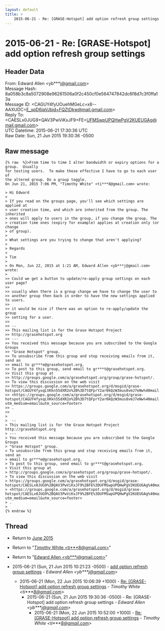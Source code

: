 ```yaml
---
layout: default
title: >
    2015-06-21 - Re: [GRASE-Hotspot] add option refresh group settings
---
```


# 2015-06-21 - Re: [GRASE-Hotspot] add option refresh group settings

## Header Data

From: Edward Allen \<yb***j@gmail.com\><br>
Message Hash: 8a058b3c8a5072908e96261506a0f2c450cf0e564747842dc6f8d7c3f0ffa13a<br>
Message ID: \<CAGUY4fyUOuehMGeLc=x6--AAXUDC=E_spD6iaVJbid+FQZtDkw@mail.gmail.com\><br>
Reply To: \<CAESLx0JUG9+QAV3PwViKxJF9+FE=UFMSwpUPQHwPgV2KUEUGAg@mail.gmail.com\><br>
UTC Datetime: 2015-06-21 17:30:36 UTC<br>
Raw Date: Sun, 21 Jun 2015 19:30:36 -0500<br>

## Raw message

```
{% raw  %}>From time to time I alter bandwidth or expiry options for a group.  Usually
for testing users.  To make these effective I have to go to each user of
the altered group. Do a group toggle.
On Jun 21, 2015 7:06 PM, "Timothy White" <ti***8@gmail.com> wrote:

> Hi Edward
>
> If you read on the groups page, you'll see which settings are applied at
> user creation time, and which are inherited from the group. The inherited
> ones will apply to users in the group, if you change the group. The
> creation time ones (expiry for example) applies at creation only (or change
> of group).
>
> What settings are you trying to change that aren't applying?
>
> Regards
>
> Tim
>
> On Mon, Jun 22, 2015 at 1:21 AM, Edward Allen <yb***j@gmail.com> wrote:
>
>> Could we get a button to update/re-apply group settings on each user page?
>>
>> usually when there is a group change we have to change the user to
>> another group then back in order to have the new settings applied to users.
>>
>> it would be nice if there was an option to re-apply/update the group
>> setting for a user.
>>
>> --
>> This mailing list is for the Grase Hotspot Project
>> http://grasehotspot.org
>> ---
>> You received this message because you are subscribed to the Google Groups
>> "Grase Hotspot" group.
>> To unsubscribe from this group and stop receiving emails from it, send an
>> email to gr***e@grasehotspot.org.
>> To post to this group, send email to gr***t@grasehotspot.org.
>> Visit this group at
>> http://groups.google.com/a/grasehotspot.org/group/grase-hotspot/.
>> To view this discussion on the web visit
>> https://groups.google.com/a/grasehotspot.org/d/msgid/grase-hotspot/CAGUY4fyxqLVKkn55dXR2o%2B%3D7tQFprY2ar0kQzW3mus8vmJ7eNw%40mail.gmail.com
>> <https://groups.google.com/a/grasehotspot.org/d/msgid/grase-hotspot/CAGUY4fyxqLVKkn55dXR2o%2B%3D7tQFprY2ar0kQzW3mus8vmJ7eNw%40mail.gmail.com?utm_medium=email&utm_source=footer>
>> .
>>
>
>  --
> This mailing list is for the Grase Hotspot Project http://grasehotspot.org
> ---
> You received this message because you are subscribed to the Google Groups
> "Grase Hotspot" group.
> To unsubscribe from this group and stop receiving emails from it, send an
> email to gr***e@grasehotspot.org.
> To post to this group, send email to gr***t@grasehotspot.org.
> Visit this group at
> http://groups.google.com/a/grasehotspot.org/group/grase-hotspot/.
> To view this discussion on the web visit
> https://groups.google.com/a/grasehotspot.org/d/msgid/grase-hotspot/CAESLx0JUG9%2BQAV3PwViKxJF9%2BFE%3DUFMSwpUPQHwPgV2KUEUGAg%40mail.gmail.com
> <https://groups.google.com/a/grasehotspot.org/d/msgid/grase-hotspot/CAESLx0JUG9%2BQAV3PwViKxJF9%2BFE%3DUFMSwpUPQHwPgV2KUEUGAg%40mail.gmail.com?utm_medium=email&utm_source=footer>
> .
>
{% endraw %}
```

## Thread

+ Return to [June 2015](/archive/2015/06)

+ Return to "[Timothy White <ti***8<span>@</span>gmail.com>](/authors/ti___8_at_gmail_com)"
+ Return to "[Edward Allen <yb***j<span>@</span>gmail.com>](/authors/yb___j_at_gmail_com)"

+ 2015-06-21 (Sun, 21 Jun 2015 10:21:23 -0500) - [add option refresh group settings](/archive/2015/06/219e35f037d76092e75f7431632f5a9922d9dc337c68f18326d0765c265790f3) - _Edward Allen \<yb***j@gmail.com\>_
  + 2015-06-21 (Mon, 22 Jun 2015 10:06:39 +1000) - [Re: [GRASE-Hotspot] add option refresh group settings](/archive/2015/06/219987dcb04b893432dcdf3fd76e7096bf3292ccfa209cf599687abfeaac2465) - _Timothy White \<ti***8@gmail.com\>_
    + 2015-06-21 (Sun, 21 Jun 2015 19:30:36 -0500) - Re: [GRASE-Hotspot] add option refresh group settings - _Edward Allen \<yb***j@gmail.com\>_
      + 2015-06-21 (Mon, 22 Jun 2015 10:52:00 +1000) - [Re: [GRASE-Hotspot] add option refresh group settings](/archive/2015/06/64da0029527e07b00206f3cacdf1f6a214d9e364f966025ae4f68c52f923bfe3) - _Timothy White \<ti***8@gmail.com\>_

